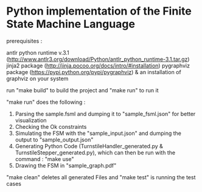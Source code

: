 Python implementation of the Finite State Machine Language
==========================================================

prerequisites : 

antlr python runtime v.3.1 (http://www.antlr3.org/download/Python/antlr_python_runtime-3.1.tar.gz)
jinja2 package (http://jinja.pocoo.org/docs/intro/#installation)
pygraphviz package (https://pypi.python.org/pypi/pygraphviz) & an installation of graphviz on your system


run "make build" to build the project and "make run" to run it

"make run" does the following : 
1) Parsing the sample.fsml and dumping it to "sample_fsml.json" for better visualization
2) Checking the Ok constraints
3) Simulating the FSM with the "sample_input.json" and dumping the output to "sample_output.json"
4) Generating Python Code (TurnstileHandler_generated.py & TurnstileStepper_generated.py), which can then be run with the command : "make use"
5) Drawing the FSM in "sample_graph.pdf"

"make clean" deletes all generated Files and "make test" is running the test cases

